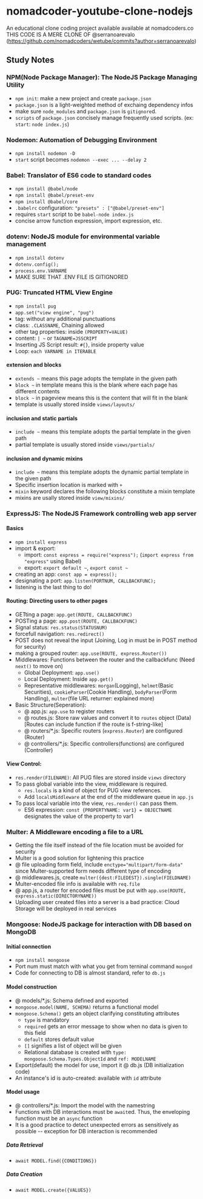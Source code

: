 # nomadcoder-youtube-clone-nodejs
An educational clone coding project available available at nomadcoders.co
THIS CODE IS A MERE CLONE OF @serranoarevalo (https://github.com/nomadcoders/wetube/commits?author=serranoarevalo)

## Study Notes

### NPM(Node Package Manager): The NodeJS Package Managing Utility
- `npm init`: make a new project and create `package.json`
- `package.json` is a light-weighted method of exchaing dependency infos
- make sure `node_modules` and `package.json` is `gitignore`d.
- `scripts` of `package.json` concisely manage frequently used scripts. (ex: `start`: `node index.js`)

### Nodemon: Automation of Debugging Environment
- `npm install nodemon -D`
- `start` script becomes `nodemon --exec ... --delay 2`

### Babel: Translator of ES6 code to standard codes
- `npm install @babel/node`
- `npm install @babel/preset-env`
- `npm install @babel/core`
- `.babelrc` configuration: `"presets" : ["@babel/preset-env"]`
- requires `start` script to be `babel-node index.js`
- concise arrow function expression, import expression, etc.

### dotenv: NodeJS module for environmental variable management
- `npm install dotenv`
- `dotenv.config();`
- `process.env.VARNAME`
- MAKE SURE THAT .ENV FILE IS GITIGNORED

### PUG: Truncated HTML View Engine
- `npm install pug`
- `app.set("view engine", "pug")`
- tag: without any additional punctuations
- class: `.CLASSNAME`, Chaining allowed
- other tag properties: inside `(PROPERTY=VALUE)`
- content: `| ~` or `TAGNAME=JSSCRIPT`
- Inserting JS Script result: `#{}`, inside property value
- Loop: `each VARNAME in ITERABLE`
#### extension and blocks
- `extends ~` means this page adopts the template in the given path
- `block ~` in template means this is the blank where each page has different contents
- `block ~` in pageview means this is the content that will fit in the blank
- template is usually stored inside `views/layouts/`
#### inclusion and static partials
- `include ~` means this template adopts the partial template in the given path
-  partial template is usually stored inside `views/partials/`
#### inclusion and dynamic mixins
- `include ~` means this template adopts the dynamic partial template in the given path
- Specific insertion location is marked with `+`
- `mixin` keyword declares the following blocks constitute a mixin template
- mixins are usally stored inside `view/mixins/`

### ExpressJS: The NodeJS Framework controlling web app server
#### Basics
- `npm install express`
- import & export:
  - import: `const express = require("express");` (`import express from "express"` using Babel)
  - export: `export default ~`, `export const ~`
- creating an app: `const app = express();`
- designating a port: `app.listen(PORTNUM, CALLBACKFUNC);`
- listening is the last thing to do!
#### Routing: Directing users to other pages
- GETting a page: `app.get(ROUTE, CALLBACKFUNC)`
- POSTing a page: `app.post(ROUTE, CALLBACKFUNC)`
- Signal status: `res.status(STATUSNUM)`
- forcefull navigation: `res.redirect()`
- POST does not reveal the input (Joining, Log in must be in POST method for security) 
- making a grouped router: `app.use(ROUTE, express.Router())`
- Middlewares: Functions between the router and the callbackfunc (Need `next()` to move on)
  - Global Deployment: `app.use()`
  - Local Deployment: Inside `app.get()`
  - Representative middlewares: `morgan`(Logging), `helmet`(Basic Securities), `cookieParser`(Cookie Handling), `bodyParser`(Form Handling), `multer`(file URL returner: explained more)
- Basic Structure(Seperation):
  - @ app.js: `app.use` to register routers
  - @ routes.js: Store raw values and convert it to `routes` object (Data) [Routes can include function if the route is f-string-like]
  - @ routers/*.js: Specific routers (`express.Router`) are configured (Router)
  - @ controllers/*.js: Specific controllers(functions) are configured (Controller)
#### View Control:
  - `res.render(FILENAME)`: All PUG files are stored inside `views` directory
  - To pass global variable into the view, middleware is required.
    - `res.locals` is a kind of object for PUG view references.
    - Add `localsMiddleware` at the end of the middleware queue in `app.js`
  - To pass local variable into the view, `res.render()` can pass them.
    - ES6 expression: `const {PROPERTYNAME: var1} = OBJECTNAME` designates the value of the property to var1 

### Multer: A Middleware encoding a file to a URL
- Getting the file itself instead of the file location must be avoided for security
- Multer is a good solution for lightening this practice
- @ file uploading form field, include `enctype="multipart/form-data"` since Multer-supported form needs different type of encoding
- @ middlewares.js, create `multer({dest:FILEDEST}).single(FIELDNAME)`
- Multer-encoded file info is available with `req.file`
- @ app.js, a router for encoded files must be put with `app.use(ROUTE, express.static(DIRECTORYNAME))`
- Uploading user created files into a server is a bad practice: Cloud Storage will be deployed in real services
  
### Mongoose: NodeJS package for interaction with DB based on MongoDB
#### Initial connection
- `npm install mongoose`
- Port num must match with what you get from terninal command `mongod`
- Code for connecting to DB is almost standard, refer to `db.js`
#### Model construction
- @ models/*.js: Schema defined and exported
- `mongoose.model(NAME, SCHEMA)` returns a functional model
- `mongoose.Schema()` gets an object clarifying constituting attributes
  - `type` is mandatory
  - `required` gets an error message to show when no data is given to this field
  - `default` stores default value
  - `[]` signifies a list of object will be given
  - Relational database is created with `type: mongoose.Schema.Types.ObjectId` and `ref: MODELNAME`
- Export(default) the model for use, import it @ db.js (DB initialization code)
- An instance's id is auto-created: available with `id` attribute
#### Model usage
- @ controllers/*.js: Import the model with the namestring
- Functions with DB interactions must be `await`ed. Thus, the enveloping function must be an `async` function
- It is a good practice to detect unexpected errors as sensitively as possible -- exception for DB interaction is recommended
##### Data Retrieval
- `await MODEL.find({CONDITIONS})`
##### Data Creation
- `await MODEL.create({VALUES})`
